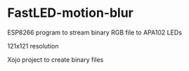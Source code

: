 # FastLED-motion-blur

ESP8266 program to stream binary RGB file to APA102 LEDs

121x121 resolution

Xojo project to create binary files
